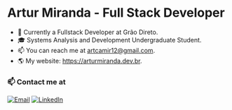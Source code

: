 # Artur Miranda - Full Stack Developer

- 🔭 Currently a Fullstack Developer at Grão Direto.
- 🎓 Systems Analysis and Development Undergraduate Student.
- 📫 You can reach me at artcamir12@gmail.com.
- 🌎 My website: https://arturmiranda.dev.br.
  
### 📫 Contact me at
<a href="mailto:artcamir12@gmail.com"><img src="https://img.shields.io/badge/-Email-000?&logo=maildotru" alt="Email" /></a>
<a href="https://www.linkedin.com/in/art-miranda/"><img src="https://img.shields.io/badge/-LinkedIn-000?&logo=linkedin" alt="LinkedIn" /></a>
